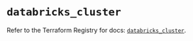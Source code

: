 # `databricks_cluster`

Refer to the Terraform Registry for docs: [`databricks_cluster`](https://registry.terraform.io/providers/databricks/databricks/1.81.1/docs/resources/cluster).
